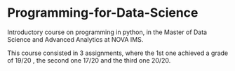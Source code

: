 # Programming-for-Data-Science

Introductory course on programming in python, in the Master of Data Science and Advanced Analytics at NOVA IMS. 

This course consisted in 3 assignments, where the 1st one achieved a grade of 19/20 , the second one 17/20 and the third one 20/20. 
